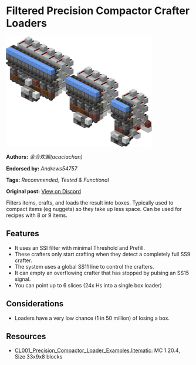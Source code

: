 # Filtered Precision Compactor Crafter Loaders
<img alt="Precision_Compactor_Loader_Examples.png" src="images/Precision_Compactor_Loader_Examples.png?raw=1" height="300px">

**Authors:** *金合欢酱(acaciachan)*

**Endorsed by:** *Andrews54757*

**Tags:** *Recommended, Tested & Functional*

**Original post:** [View on Discord](https://discord.com/channels/1375556143186837695/1388318397552394371)

Filters items, crafts, and loads the result into boxes. Typically used to compact items (eg nuggets) so they take up less space. Can be used for recipes with 8 or 9 items.

## Features
- It uses an SSI filter with minimal Threshold and Prefill.
- These crafters only start crafting when they detect a completely full SS9 crafter.
- The system uses a global SS11 line to control the crafters.
- It can empty an overflowing crafter that has stopped by pulsing an SS15 signal.
- You can point up to 6 slices (24x Hs into a single box loader)

## Considerations
- Loaders have a very low chance (1 in 50 million) of losing a box.

## Resources
- [CL001_Precision_Compactor_Loader_Examples.litematic](attachments/CL001_Precision_Compactor_Loader_Examples.litematic): MC 1.20.4, Size 33x9x8 blocks
